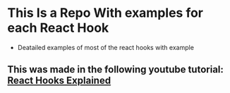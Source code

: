 # This Is a Repo With examples for each React Hook

- Deatailed examples of most of the react hooks with example

## This was made in the following youtube tutorial: [React Hooks Explained](https://youtu.be/LlvBzyy-558)

